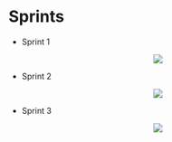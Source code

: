 # Sprints

* Sprint 1
[<div align="center"><img width="auto" height="auto" src="../../img/sprint1.png"/></div>](../../img/sprint1.png)

* Sprint 2
[<div align="center"><img width="auto" height="auto" src="../../img/sprint2.png"/></div>](../../img/sprint2.png)

* Sprint 3
[<div align="center"><img width="auto" height="auto" src="../../img/sprint3.png"/></div>](../../img/sprint3.png)
